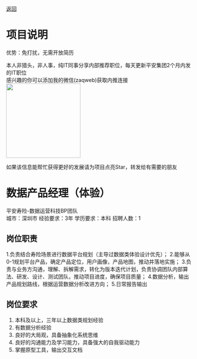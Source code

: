 [返回](../)

# 项目说明

优势：免打扰，无需开放简历

本人非猎头，非人事，纯IT同事分享内部推荐职位，每天更新平安集团2个月内发的IT职位  
感兴趣的你可以添加我的微信(zaqweb)获取内推连接  
<img src="https://github.com/zaqweb/PA-IT-JOBS/blob/master/WechatICode.jpeg"  height="200" width="200">

如果该信息能帮忙获得更好的发展请为项目点亮Star，转发给有需要的朋友

# 数据产品经理（体验）
平安寿险-数据运营科技BP团队  
城市：深圳市 经验要求：3年 学历要求：本科  招聘人数：1

## 岗位职责
1.负责结合寿险场景进行数据平台规划（主导过数据类体验设计优先）；
2.能够从0-1规划平台产品，确定产品定位，用户画像，产品地图，推动并落地实施；
3.负责与业务方沟通，理解、拆解需求，转化为版本迭代计划，负责协调团队内部算法、研发、设计、测试团队，推动项目进度，确保项目质量；
4.数据分析，输出产品规划路线，根据运营数据分析改进方向；
5.日常报告输出

## 岗位要求
1.  本科及以上，三年以上数据类规划经验
2.  有数据分析经验
3.  良好的大局观，具备抽象化系统思维
4.  良好的沟通能力及学习能力，具备强大的自我驱动能力
5.  掌握原型工具，输出交互文档




